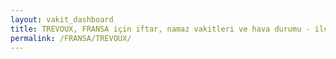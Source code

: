 ```yaml
---
layout: vakit_dashboard
title: TREVOUX, FRANSA için iftar, namaz vakitleri ve hava durumu - ilçe/eyalet seç
permalink: /FRANSA/TREVOUX/
---
```


<script type="text/javascript">
  var GLOBAL_COUNTRY = 'FRANSA';
  var GLOBAL_CITY = 'TREVOUX';
  var GLOBAL_STATE = '';
  var lat = 72;
  var lon = 21;
</script>
